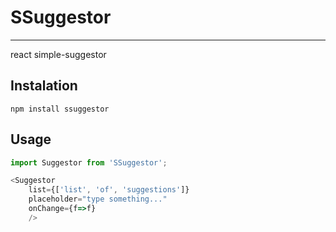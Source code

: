 # SSuggestor
----
react simple-suggestor

## Instalation
`npm install ssuggestor`

## Usage 

```js
import Suggestor from 'SSuggestor';

<Suggestor 
	list={['list', 'of', 'suggestions']}
	placeholder="type something..."
	onChange={f=>f}
	/>
```
